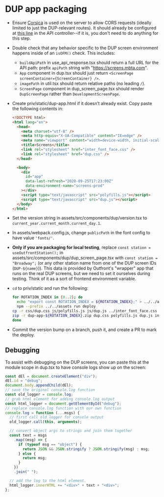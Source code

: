 # DUP app packaging

- Ensure [Corsica](https://hexdocs.pm/corsica/Corsica.html) is used on the server to allow CORS requests (ideally limited to just the DUP-relevant routes). It should already be configured at [this line](/lib/screens_web/controllers/screen_api_controller.ex#L7) in the API controller--if it is, you don't need to do anything for this step.
- Double check that any behavior specific to the DUP screen environment happens inside of an `isOFM()` check. This includes:
  - `buildApiPath` in use_api_response.tsx should return a full URL for the API path: prefix `apiPath` string with "https://screens.mbta.com".
  - `App` component in dup.tsx should just return `<ScreenPage screenContainer={ScreenContainer} />`.
  - `imagePath` in util.tsx should return relative paths (no leading `/`).
  - `ScreenPage` component in dup_screen_page.tsx should render `DupScreenPage` rather than `DevelopmentScreenPage`.
- Create priv/static/dup-app.html if it doesn’t already exist. Copy paste the following contents in:

  ```html
  <!DOCTYPE html>
  <html lang="en">
    <head>
      <meta charset="utf-8" />
      <meta http-equiv="X-UA-Compatible" content="IE=edge" />
      <meta name="viewport" content="width=device-width, initial-scale=1.0" />
      <title>Screens</title>
      <link rel="stylesheet" href="inter_font_face.css" />
      <link rel="stylesheet" href="dup.css" />
    </head>

    <body>
      <div
        id="app"
        data-last-refresh="2020-09-25T17:23:00Z"
        data-environment-name="screens-prod"
      ></div>
      <script type="text/javascript" src="polyfills.js"></script>
      <script type="text/javascript" src="dup.js"></script>
    </body>
  </html>
  ```

- Set the version string in assets/src/components/dup/version.tsx to `current_year.current_month.current_day.1`.
- In assets/webpack.config.js, change `publicPath` in the font config to have value `'fonts/'`.
- **Only if you are packaging for local testing**, replace `const station = useOutfrontStation();` in assets/src/components/dup/dup_screen_page.tsx with `const station = "Broadway";` (or any other station name from one of the DUP screen IDs (`DUP-${name}`)). This data is provided by Outfront's "wrapper" app that runs on the real DUP screens, but we need to set it ourselves during testing. Think of it as a sort of frontend environment variable.
- `cd` to priv/static and run the following:
  ```sh
  for ROTATION_INDEX in {0..2}; do
    echo "export const ROTATION_INDEX = ${ROTATION_INDEX};" > ../../assets/src/components/dup/rotation_index.tsx
    npm --prefix ../../assets run deploy
  cp -r css/dup.css js/polyfills.js js/dup.js ../inter_font_face.css ../fonts ../template.json ../preview.png .
  zip -r dup-app-${ROTATION_INDEX}.zip dup.css polyfills.js dup.js inter_font_face.css fonts images dup-app.html template.json preview.png
  done
  ```
- Commit the version bump on a branch, push it, and create a PR to mark the deploy.

## Debugging

To assist with debugging on the DUP screens, you can paste this at the module scope in dup.tsx to have console logs
show up on the screen:

```js
const dEl = document.createElement("div");
dEl.id = "debug";
document.body.appendChild(dEl);
// save the original console.log function
const old_logger = console.log;
// grab html element for adding console.log output
const html_logger = document.getElementById("debug");
// replace console.log function with our own function
console.log = function (...msgs) {
  // first call old logger for console output
  old_logger.call(this, arguments);

  // convert object args to strings and join them together
  const text = msgs
    .map((msg) => {
      if (typeof msg == "object") {
        return JSON && JSON.stringify ? JSON.stringify(msg) : msg;
      } else {
        return msg;
      }
    })
    .join(" ");

  // add the log to the html element.
  html_logger.innerHTML += "<div>" + text + "<div>";
};
```
